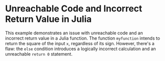 # Unreachable Code and Incorrect Return Value in Julia
This example demonstrates an issue with unreachable code and an incorrect return value in a Julia function. The function `myfunction` intends to return the square of the input `x`, regardless of its sign. However, there's a flaw: the `else` condition introduces a logically incorrect calculation and an unreachable `return 0` statement. 